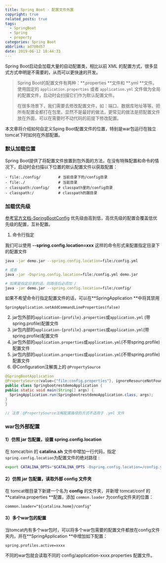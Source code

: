 ```yaml
---
title: Spring Boot - 配置文件外置
copyright: true
related_posts: true
tags:
  - SpringBoot
  - Spring
  - property
categories: Spring Boot
abbrlink: ad708d57
date: 2019-06-12 18:44:33
---
```



Spring Boot启动会加载大量的自动配置类，相比以前 XML 的配置方式，很多显式方式申明是不需要的，从而可以更快速的开发。

> Spring Boot的配置文件有两种：**.properties **文件和 **.yml **文件。
> 使用固定的 `application.properties` 或者 `application.yml` 文件做为全局的配置文件，启动时会扫描它们作为默认配置文件。
>
> 在很多场景下，我们需要去修改配置文件，如：端口、数据库地址等等。把所有配置全都打在包里，显然不是最好的做法，更常见的做法是把配置文件放在外面，可以在需要时不动代码的前提下修改配置。

本文章将介绍如何自定义Sping Boot配置文件的位置，特别是war包运行在独立tomcat下时如何在外部配置。
<!--more-->

### 默认加载位置

Spring Boot提供了将配置文件放置到包外面的方法，在没有特殊配置和命令的情况下，启动时会扫描以下位置的默认配置文件以获取配置：

``` properties
- file:./config/        # 当前目录下的/config目录
- file:./               # 当前目录
- classpath:/config/    # classpath里的/config目录
- classpath:/           # classpath的跟目录
```


### 加载优先级

[参考官方文档-SpringBootConfig](https://docs.spring.io/spring-boot/docs/2.0.4.RELEASE/reference/htmlsingle/#boot-features-external-config)
优先级由高到低，高优先级的配置会覆盖低优先级的配置，互补配置。

1. 命令行指定

  我们可以使用 **--spring.config.location=xxx** 这样的命令形式来配置指定目录下的配置文件

  ``` bash
  java -jar demo.jar --spring.config.location=file:/config.yml

  # 或者
  java -jar -Dspring.config.location=file:/config.yml demo.jar

  # 如果是指定目录的话，则路径后必须加 /
  java -jar demo.jar --spring.config.location=file:/config/
  ```

  如果不希望命令行指定配置文件的话，可以在**SpringApplication **中将其禁用 
   ``` properties 
SpringApplication.setAddCommandLineProperties(false)
  `````
  
2. jar包外部的`application-{profile}.properties`或`application.yml` (带spring.profile)配置文件
3. jar包内部的`application-{profile}.properties`或`application.yml`(带spring.profile)配置文件
4. jar包外部的`application.properties`或`application.yml`(不带spring.profile)配置文件
5. jar包内部的`application.properties`或`application.yml`(不带spring.profile)配置文件
6. @Configuration注解类上的 `@PropertySource`

  ``` java
  @SpringBootApplication
  @PropertySource(value={"file:config.properties"}, ignoreResourceNotFound = true)
  public class SpringbootrestdemoApplication {
  public static void main(String[] args) {
    SpringApplication.run(SpringbootrestdemoApplication.class, args);
  }
  }

  // 注意：@PropertySource注解配置路径的方式不适用于 .yml 文件
  ```


### war包外部配置

#### 1）仿照 jar 包配置，设置 spring.config.location

  在 tomcat/bin 的 **catalina.sh** 文件中增加一行代码，指定 `spring.config.location`为配置文件的绝对路径 :

  ```bash tomcat/bin/catalina.sh
export CATALINA_OPTS="$CATALINA_OPTS -Dspring.config.location=/config.yml"
  ```

#### 2）仿照 jar 包配置，读取外部 config 文件夹
  在 tomcat根目录下新建一个名为 **config** 的文件夹，并新增 tomcat/conf 的 **catalina.properties **配置，添加 `common.loader` 为config文件夹的位置：

  ``` properties tomcat/conf/catalina.properties
common.loader="${catalina.home}/config"
  ```

#### 3）多个war包的配置
  当tomcat内有多个war包时，可以将多个war包需要的配置文件都放在config文件夹内，并在**SpringApplication **中增加如下配置：

  ``` properties 
spring.profiles.active=xxxx
  ```

  不同的war包就会读取不同的 config/application-xxxx.properties 配置文件。